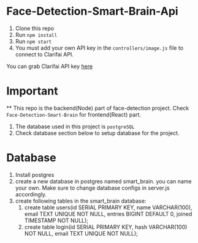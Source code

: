 # Face-Detection-Smart-Brain-Api

1. Clone this repo
2. Run `npm install`
3. Run `npm start`
4. You must add your own API key in the `controllers/image.js` file to connect to Clarifai API.

You can grab Clarifai API key [here](https://www.clarifai.com/)

# Important

** This repo is the backend(Node) part of face-detection project. Check `Face-Detection-Smart-Brain` for frontend(React) part.

1. The database used in this project is `postgreSQL`
2. Check database section below to setup database for the project.

# Database

1. Install postgres
2. create a new database in postgres named smart_brain. you can name your own. Make sure to change database configs in server.js accordingly.
3. create following tables in the smart_brain database: 
    1. create table users(id SERIAL PRIMARY KEY, name VARCHAR(100), email TEXT UNIQUE NOT NULL, entries BIGINT DEFAULT 0, joined TIMESTAMP NOT NULL);
    2. create table login(id SERIAL PRIMARY KEY, hash VARCHAR(100) NOT NULL, email TEXT UNIQUE NOT NULL);
